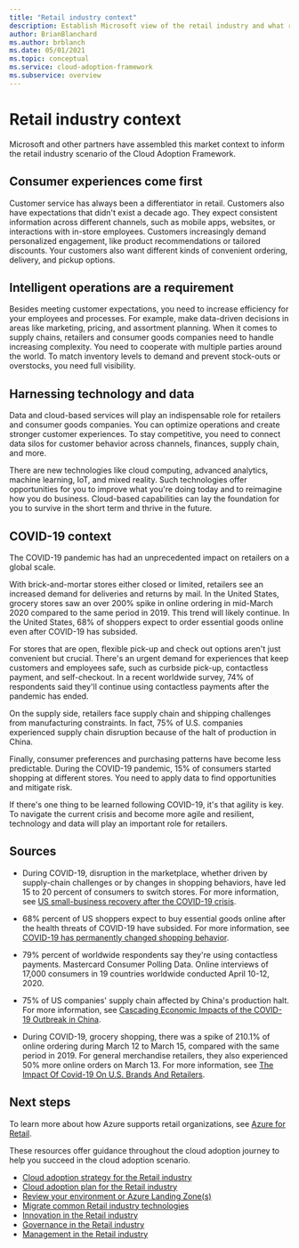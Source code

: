 ```yaml
---
title: "Retail industry context"
description: Establish Microsoft view of the retail industry and what roles Azure and other technologies can play in modern retail.
author: BrianBlanchard
ms.author: brblanch
ms.date: 05/01/2021
ms.topic: conceptual
ms.service: cloud-adoption-framework
ms.subservice: overview
---
```


# Retail industry context

Microsoft and other partners have assembled this market context to inform the retail industry scenario of the Cloud Adoption Framework.

## Consumer experiences come first

Customer service has always been a differentiator in retail. Customers also have expectations that didn't exist a decade ago. They expect consistent information across different channels, such as mobile apps, websites, or interactions with in-store employees. Customers increasingly demand personalized engagement, like product recommendations or tailored discounts. Your customers also want different kinds of convenient ordering, delivery, and pickup options.

## Intelligent operations are a requirement

Besides meeting customer expectations, you need to increase efficiency for your employees and processes. For example, make data-driven decisions in areas like marketing, pricing, and assortment planning. When it comes to supply chains, retailers and consumer goods companies need to handle increasing complexity. You need to cooperate with multiple parties around the world. To match inventory levels to demand and prevent stock-outs or overstocks, you need full visibility.

## Harnessing technology and data

Data and cloud-based services will play an indispensable role for retailers and consumer goods companies. You can optimize operations and create stronger customer experiences. To stay competitive, you need to connect data silos for customer behavior across channels, finances, supply chain, and more.

There are new technologies like cloud computing, advanced analytics, machine learning, IoT, and mixed reality. Such technologies offer opportunities for you to improve what you're doing today and to reimagine how you do business. Cloud-based capabilities can lay the foundation for you to survive in the short term and thrive in the future.

## COVID-19 context

The COVID-19 pandemic has had an unprecedented impact on retailers on a global scale.

With brick-and-mortar stores either closed or limited, retailers see an increased demand for deliveries and returns by mail. In the United States, grocery stores saw an over 200% spike in online ordering in mid-March 2020 compared to the same period in 2019. This trend will likely continue. In the United States, 68% of shoppers expect to order essential goods online even after COVID-19 has subsided.

For stores that are open, flexible pick-up and check out options aren't just convenient but crucial. There's an urgent demand for experiences that keep customers and employees safe, such as curbside pick-up, contactless payment, and self-checkout. In a recent worldwide survey, 74% of respondents said they'll continue using contactless payments after the pandemic has ended.

On the supply side, retailers face supply chain and shipping challenges from manufacturing constraints. In fact, 75% of U.S. companies experienced supply chain disruption because of the halt of production in China.

Finally, consumer preferences and purchasing patterns have become less predictable. During the COVID-19 pandemic, 15% of consumers started shopping at different stores. You need to apply data to find opportunities and mitigate risk.

If there's one thing to be learned following COVID-19, it's that agility is key. To navigate the current crisis and become more agile and resilient, technology and data will play an important role for retailers.

## Sources

- During COVID-19, disruption in the marketplace, whether driven by supply-chain challenges or by changes in shopping behaviors, have led 15 to 20 percent of consumers to switch stores. For more information, see [US small-business recovery after the COVID-19 crisis](https://www.mckinsey.com/industries/public-sector/our-insights/us-small-business-recovery-after-the-covid-19-crisis).

- 68% percent of US shoppers expect to buy essential goods online after the health threats of COVID-19 have subsided. For more information, see [COVID-19 has permanently changed shopping behavior](https://www.zdnet.com/article/covid-19-has-permanently-changed-shopping-behavior).

- 79% percent of worldwide respondents say they're using contactless payments. Mastercard Consumer Polling Data. Online interviews of 17,000 consumers in 19 countries worldwide conducted April 10-12, 2020.

- 75% of US companies' supply chain affected by China's production halt. For more information, see [Cascading Economic Impacts of the COVID-19 Outbreak in China](https://www.uscc.gov/sites/default/files/2020-04/Cascading_Economic_Impacts_of_the_Novel_Coronavirus_April_21_2020.pdf).

- During COVID-19, grocery shopping, there was a spike of 210.1% of online ordering during March 12 to March 15, compared with the same period in 2019. For general merchandise retailers, they also experienced 50% more online orders on March 13. For more information, see [The Impact Of Covid-19 On U.S. Brands And Retailers](https://www.forbes.com/sites/jasongoldberg/2020/03/29/the-impact-of-covid-19-on-us-brands-and-retailers/#55642cb71452).

## Next steps

To learn more about how Azure supports retail organizations, see [Azure for Retail](./retail-azure-advantages.md).

These resources offer guidance throughout the cloud adoption journey to help you succeed in the cloud adoption scenario.

- [Cloud adoption strategy for the Retail industry](./strategy.md)
- [Cloud adoption plan for the Retail industry](./plan.md)
- [Review your environment or Azure Landing Zone(s)](./ready.md)
- [Migrate common Retail industry technologies](./migrate.md)
- [Innovation in the Retail industry](./innovate.md)
- [Governance in the Retail industry](./govern.md)
- [Management in the Retail industry](./manage.md)
